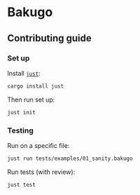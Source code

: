 # Bakugo

## Contributing guide

### Set up

Install [`just`](https://github.com/casey/just#installation):
```bash
cargo install just
```

Then run set up:
```bash
just init
```

### Testing

Run on a specific file:
```bash
just run tests/examples/01_sanity.bakugo
```

Run tests (with review):
```bash
just test
```
